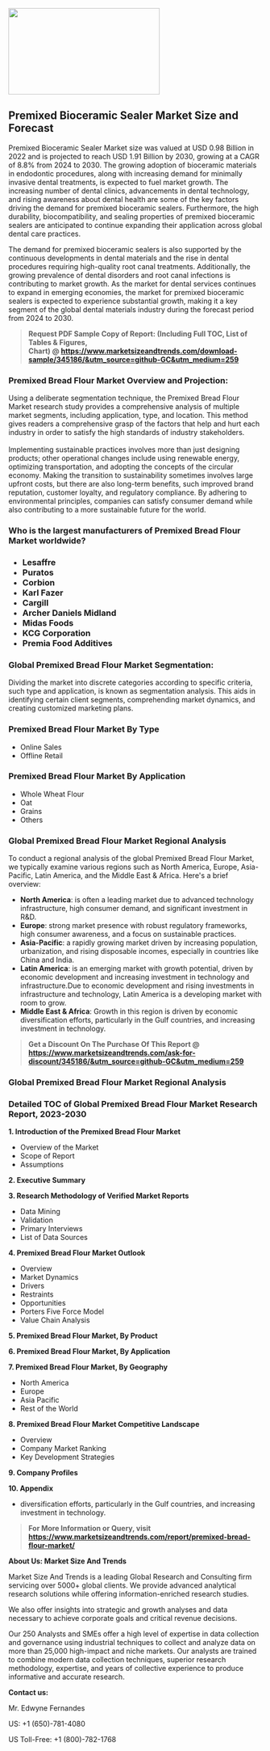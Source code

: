 <p><img class="alignnone size-medium wp-image-20088" src="https://ffe5etoiles.com/wp-content/uploads/2024/12/MST1-300x171.png" alt="" width="300" height="171" /></p><h2>Premixed Bioceramic Sealer Market Size and Forecast</h2><p>Premixed Bioceramic Sealer Market size was valued at USD 0.98 Billion in 2022 and is projected to reach USD 1.91 Billion by 2030, growing at a CAGR of 8.8% from 2024 to 2030. The growing adoption of bioceramic materials in endodontic procedures, along with increasing demand for minimally invasive dental treatments, is expected to fuel market growth. The increasing number of dental clinics, advancements in dental technology, and rising awareness about dental health are some of the key factors driving the demand for premixed bioceramic sealers. Furthermore, the high durability, biocompatibility, and sealing properties of premixed bioceramic sealers are anticipated to continue expanding their application across global dental care practices.</p><p>The demand for premixed bioceramic sealers is also supported by the continuous developments in dental materials and the rise in dental procedures requiring high-quality root canal treatments. Additionally, the growing prevalence of dental disorders and root canal infections is contributing to market growth. As the market for dental services continues to expand in emerging economies, the market for premixed bioceramic sealers is expected to experience substantial growth, making it a key segment of the global dental materials industry during the forecast period from 2024 to 2030.</p></p><blockquote id="" class=""><strong>Request PDF Sample Copy of Report: (Including Full TOC, List of Tables &amp; Figures, Chart)&nbsp;@&nbsp;<strong><a href="https://www.marketsizeandtrends.com/download-sample/345186/&utm_source=github-GC&utm_medium=259" target="_blank">https://www.marketsizeandtrends.com/download-sample/345186/&utm_source=github-GC&utm_medium=259</a></strong></strong></blockquote><h3 id="" class="">Premixed Bread Flour Market&nbsp;Overview and Projection:</h3><p id="" class="">Using a deliberate segmentation technique, the Premixed Bread Flour Market research study provides a comprehensive analysis of multiple market segments, including application, type, and location. This method gives readers a comprehensive grasp of the factors that help and hurt each industry in order to satisfy the high standards of industry stakeholders. <br /> <br />Implementing sustainable practices involves more than just designing products; other operational changes include using renewable energy, optimizing transportation, and adopting the concepts of the circular economy. Making the transition to sustainability sometimes involves large upfront costs, but there are also long-term benefits, such improved brand reputation, customer loyalty, and regulatory compliance. By adhering to environmental principles, companies can satisfy consumer demand while also contributing to a more sustainable future for the world.</p><h3 id="" class="">Who is the largest manufacturers of&nbsp;Premixed Bread Flour Market worldwide?</h3><h3 class=""><p><ul><li>Lesaffre </li><li> Puratos </li><li> Corbion </li><li> Karl Fazer </li><li> Cargill </li><li> Archer Daniels Midland </li><li> Midas Foods </li><li> KCG Corporation </li><li> Premia Food Additives</li></ul></p></h3><h3 id="" class="">Global&nbsp;Premixed Bread Flour Market Segmentation:</h3><p id="" class="">Dividing the market into discrete categories according to specific criteria, such type and application, is known as segmentation analysis. This aids in identifying certain client segments, comprehending market dynamics, and creating customized marketing plans.</p><h3 id="" class="">Premixed Bread Flour Market&nbsp;By Type</h3><p><p><ul><li>Online Sales</li><li> Offline Retail</p></li></ul></p></p><h3 id="" class="">Premixed Bread Flour Market&nbsp;By Application</h3><p class=""><p><ul><li>Whole Wheat Flour</li><li> Oat</li><li> Grains</li><li> Others</li></ul></p></p><h3 id="" class="">Global Premixed Bread Flour Market Regional Analysis</h3><p id="" class="">To conduct a regional analysis of the global Premixed Bread Flour Market, we typically examine various regions such as North America, Europe, Asia-Pacific, Latin America, and the Middle East &amp; Africa. Here's a brief overview:</p><ul><li><strong>North America</strong>: is often a leading market due to advanced technology infrastructure, high consumer demand, and significant investment in R&amp;D.</li><li><strong>Europe</strong>: strong market presence with robust regulatory frameworks, high consumer awareness, and a focus on sustainable practices.</li><li><strong>Asia-Pacific</strong>: a rapidly growing market driven by increasing population, urbanization, and rising disposable incomes, especially in countries like China and India.</li><li><strong>Latin America</strong>: is an emerging market with growth potential, driven by economic development and increasing investment in technology and infrastructure.Due to economic development and rising investments in infrastructure and technology, Latin America is a developing market with room to grow.</li><li><strong>Middle East &amp; Africa</strong>: Growth in this region is driven by economic diversification efforts, particularly in the Gulf countries, and increasing investment in technology.</li></ul><blockquote id="" class=""><strong>Get a Discount On The Purchase Of This Report @ <strong><a href="https://www.marketsizeandtrends.com/ask-for-discount/345186/&utm_source=github-GC&utm_medium=259" target="_blank">https://www.marketsizeandtrends.com/ask-for-discount/345186/&utm_source=github-GC&utm_medium=259</a></strong></strong></blockquote><h3 id="" class="">Global Premixed Bread Flour Market Regional Analysis</h3><h3 id="" class="">Detailed TOC of Global Premixed Bread Flour Market Research Report, 2023-2030</h3><p id="" class=""><strong>1. Introduction of the Premixed Bread Flour Market</strong></p><ul><li>Overview of the Market</li><li>Scope of Report</li><li>Assumptions</li></ul><p id="" class=""><strong>2. Executive Summary</strong></p><p id="" class=""><strong>3. Research Methodology of Verified Market Reports</strong></p><ul><li>Data Mining</li><li>Validation</li><li>Primary Interviews</li><li>List of Data Sources</li></ul><p id="" class=""><strong>4. Premixed Bread Flour Market Outlook</strong></p><ul><li>Overview</li><li>Market Dynamics</li><li>Drivers</li><li>Restraints</li><li>Opportunities</li><li>Porters Five Force Model</li><li>Value Chain Analysis</li></ul><p id="" class=""><strong>5. Premixed Bread Flour Market, By Product</strong></p><p id="" class=""><strong>6. Premixed Bread Flour Market, By Application</strong></p><p id="" class=""><strong>7. Premixed Bread Flour Market, By Geography</strong></p><ul><li>North America</li><li>Europe</li><li>Asia Pacific</li><li>Rest of the World</li></ul><p id="" class=""><strong>8. Premixed Bread Flour Market Competitive Landscape</strong></p><ul><li>Overview</li><li>Company Market Ranking</li><li>Key Development Strategies</li></ul><p id="" class=""><strong>9. Company Profiles</strong></p><p id="" class=""><strong>10. Appendix</strong></p><ul><li>diversification efforts, particularly in the Gulf countries, and increasing investment in technology.</li></ul><blockquote id="" class=""><strong>For More Information or Query, visit <strong><strong><a href="https://www.marketsizeandtrends.com/report/premixed-bread-flour-market/" target="_blank">https://www.marketsizeandtrends.com/report/premixed-bread-flour-market/</a></strong></strong></strong></blockquote><p id="" class=""><strong>About Us: Market Size And Trends</strong></p><p id="" class="">Market Size And Trends is a leading Global Research and Consulting firm servicing over 5000+ global clients. We provide advanced analytical research solutions while offering information-enriched research studies.</p><p id="" class="">We also offer insights into strategic and growth analyses and data necessary to achieve corporate goals and critical revenue decisions.</p><p id="" class="">Our 250 Analysts and SMEs offer a high level of expertise in data collection and governance using industrial techniques to collect and analyze data on more than 25,000 high-impact and niche markets. Our analysts are trained to combine modern data collection techniques, superior research methodology, expertise, and years of collective experience to produce informative and accurate research.</p><p id="" class=""><strong>Contact us:</strong></p><p id="" class="">Mr. Edwyne Fernandes</p><p id="" class="">US: +1 (650)-781-4080</p><p id="" class="">US Toll-Free: +1 (800)-782-1768</p>
